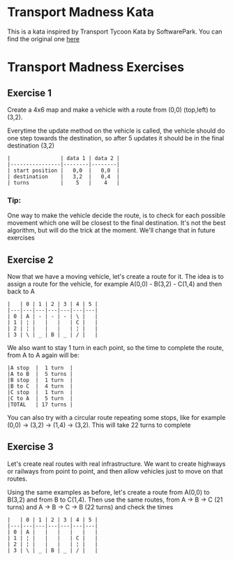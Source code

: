 # Transport Madness Kata

This is a kata inspired by Transport Tycoon Kata by SoftwarePark. You can find the original
one [here](https://github.com/Softwarepark/exercises/blob/master/transport-tycoon.md)

# Transport Madness Exercises

## Exercise 1

Create a 4x6 map and make a vehicle with a route from (0,0) (top,left) to (3,2).

Everytime the update method on the vehicle is called, the vehicle should do one step towards the destination, so after 5
updates it should be in the final destination (3,2)

    |                | data 1 | data 2 |
    |----------------|--------|--------|
    | start position |   0,0  |   0,0  |
    | destination    |   3,2  |   0,4  |
    | turns          |    5   |    4   |

### Tip:

One way to make the vehicle decide the route, is to check for each possible movement which one will be closest to the
final destination. It's not the best algorithm, but will do the trick at the moment. We'll change that in future
exercises

## Exercise 2

Now that we have a moving vehicle, let's create a route for it. The idea is to assign a route for the vehicle, for
example A(0,0) - B(3,2) - C(1,4) and then back to A

    |   | 0 | 1 | 2 | 3 | 4 | 5 |
    |---|---|---|---|---|---|---|
    | 0 | A | - | - | - | \ |   |
    | 1 | ¦ |   |   |   | C |   |
    | 2 | ¦ |   |   |   | ¦ |   |
    | 3 | \ | _ | B | _ | / |   |

We also want to stay 1 turn in each point, so the time to complete the route, from A to A again will be:

    |A stop  |  1 turn  |
    |A to B  |  5 turns |
    |B stop  |  1 turn  |
    |B to C  |  4 turn  |
    |C stop  |  1 turn  |
    |C to A  |  5 turn  |
    |TOTAL   | 17 turns |

You can also try with a circular route repeating some stops, like for example (0,0) -> (3,2) -> (1,4) -> (3,2). This
will take 22 turns to complete

## Exercise 3

Let's create real routes with real infrastructure. We want to create highways or railways from point to point, and then
allow vehicles just to move on that routes.

Using the same examples as before, let's create a route from A(0,0) to B(3,2) and from B to C(1,4). Then use the same
routes, from A -> B -> C (21 turns) and A -> B -> C -> B (22 turns) and check the times

    |   | 0 | 1 | 2 | 3 | 4 | 5 |
    |---|---|---|---|---|---|---|
    | 0 | A |   |   |   |   |   |
    | 1 | ¦ |   |   |   | C |   |
    | 2 | ¦ |   |   |   | ¦ |   |
    | 3 | \ | _ | B | _ | / |   |
